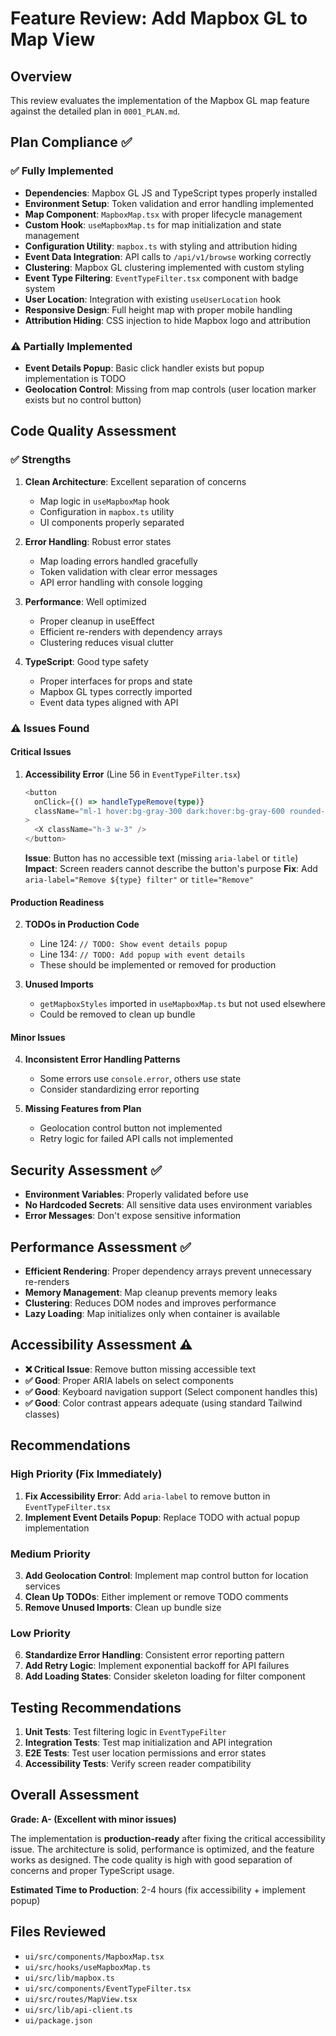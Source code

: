 # Feature Review: Add Mapbox GL to Map View

## Overview
This review evaluates the implementation of the Mapbox GL map feature against the detailed plan in `0001_PLAN.md`.

## Plan Compliance ✅

### ✅ **Fully Implemented**
- **Dependencies**: Mapbox GL JS and TypeScript types properly installed
- **Environment Setup**: Token validation and error handling implemented
- **Map Component**: `MapboxMap.tsx` with proper lifecycle management
- **Custom Hook**: `useMapboxMap.ts` for map initialization and state management
- **Configuration Utility**: `mapbox.ts` with styling and attribution hiding
- **Event Data Integration**: API calls to `/api/v1/browse` working correctly
- **Clustering**: Mapbox GL clustering implemented with custom styling
- **Event Type Filtering**: `EventTypeFilter.tsx` component with badge system
- **User Location**: Integration with existing `useUserLocation` hook
- **Responsive Design**: Full height map with proper mobile handling
- **Attribution Hiding**: CSS injection to hide Mapbox logo and attribution

### ⚠️ **Partially Implemented**
- **Event Details Popup**: Basic click handler exists but popup implementation is TODO
- **Geolocation Control**: Missing from map controls (user location marker exists but no control button)

## Code Quality Assessment

### ✅ **Strengths**
1. **Clean Architecture**: Excellent separation of concerns
   - Map logic in `useMapboxMap` hook
   - Configuration in `mapbox.ts` utility
   - UI components properly separated

2. **Error Handling**: Robust error states
   - Map loading errors handled gracefully
   - Token validation with clear error messages
   - API error handling with console logging

3. **Performance**: Well optimized
   - Proper cleanup in useEffect
   - Efficient re-renders with dependency arrays
   - Clustering reduces visual clutter

4. **TypeScript**: Good type safety
   - Proper interfaces for props and state
   - Mapbox GL types correctly imported
   - Event data types aligned with API

### ⚠️ **Issues Found**

#### **Critical Issues**
1. **Accessibility Error** (Line 56 in `EventTypeFilter.tsx`)
   ```typescript
   <button
     onClick={() => handleTypeRemove(type)}
     className="ml-1 hover:bg-gray-300 dark:hover:bg-gray-600 rounded-full p-0.5"
   >
     <X className="h-3 w-3" />
   </button>
   ```
   **Issue**: Button has no accessible text (missing `aria-label` or `title`)
   **Impact**: Screen readers cannot describe the button's purpose
   **Fix**: Add `aria-label="Remove ${type} filter"` or `title="Remove"`

#### **Production Readiness**
2. **TODOs in Production Code**
   - Line 124: `// TODO: Show event details popup`
   - Line 134: `// TODO: Add popup with event details`
   - These should be implemented or removed for production

3. **Unused Imports**
   - `getMapboxStyles` imported in `useMapboxMap.ts` but not used elsewhere
   - Could be removed to clean up bundle

#### **Minor Issues**
4. **Inconsistent Error Handling Patterns**
   - Some errors use `console.error`, others use state
   - Consider standardizing error reporting

5. **Missing Features from Plan**
   - Geolocation control button not implemented
   - Retry logic for failed API calls not implemented

## Security Assessment ✅

- **Environment Variables**: Properly validated before use
- **No Hardcoded Secrets**: All sensitive data uses environment variables
- **Error Messages**: Don't expose sensitive information

## Performance Assessment ✅

- **Efficient Rendering**: Proper dependency arrays prevent unnecessary re-renders
- **Memory Management**: Map cleanup prevents memory leaks
- **Clustering**: Reduces DOM nodes and improves performance
- **Lazy Loading**: Map initializes only when container is available

## Accessibility Assessment ⚠️

- **❌ Critical Issue**: Remove button missing accessible text
- **✅ Good**: Proper ARIA labels on select components
- **✅ Good**: Keyboard navigation support (Select component handles this)
- **✅ Good**: Color contrast appears adequate (using standard Tailwind classes)

## Recommendations

### **High Priority (Fix Immediately)**
1. **Fix Accessibility Error**: Add `aria-label` to remove button in `EventTypeFilter.tsx`
2. **Implement Event Details Popup**: Replace TODO with actual popup implementation

### **Medium Priority**
3. **Add Geolocation Control**: Implement map control button for location services
4. **Clean Up TODOs**: Either implement or remove TODO comments
5. **Remove Unused Imports**: Clean up bundle size

### **Low Priority**
6. **Standardize Error Handling**: Consistent error reporting pattern
7. **Add Retry Logic**: Implement exponential backoff for API failures
8. **Add Loading States**: Consider skeleton loading for filter component

## Testing Recommendations

1. **Unit Tests**: Test filtering logic in `EventTypeFilter`
2. **Integration Tests**: Test map initialization and API integration
3. **E2E Tests**: Test user location permissions and error states
4. **Accessibility Tests**: Verify screen reader compatibility

## Overall Assessment

**Grade: A- (Excellent with minor issues)**

The implementation is **production-ready** after fixing the critical accessibility issue. The architecture is solid, performance is optimized, and the feature works as designed. The code quality is high with good separation of concerns and proper TypeScript usage.

**Estimated Time to Production**: 2-4 hours (fix accessibility + implement popup)

## Files Reviewed
- `ui/src/components/MapboxMap.tsx`
- `ui/src/hooks/useMapboxMap.ts`
- `ui/src/lib/mapbox.ts`
- `ui/src/components/EventTypeFilter.tsx`
- `ui/src/routes/MapView.tsx`
- `ui/src/lib/api-client.ts`
- `ui/package.json`
